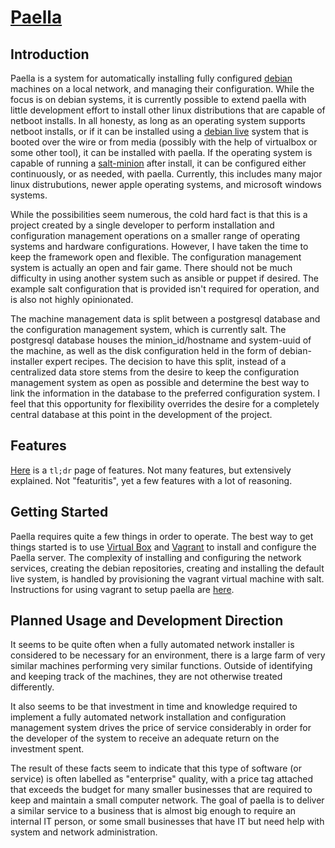# [Paella](#)


## Introduction 

Paella is a system for automatically installing fully configured 
[debian](https://debian.org) machines on a local network, and managing 
their configuration.  While the focus is on debian systems, it is currently
possible to extend paella with little development effort to install other
linux distributions that are capable of netboot installs.  In all honesty, as
long as an operating system supports netboot installs, or if it can be
installed using a [debian live](http://live.debian.net) system that is
booted over the wire or from media (possibly with the help of virtualbox or
some other tool), it can be installed with paella.  If the operating system
is capable of running a [salt-minion](https://saltstack.com) after install,
it can be configured either continuously, or as needed, with paella.  Currently,
this includes many major linux distrubutions, newer apple operating systems,
and microsoft windows systems.

While the possibilities seem numerous, the cold hard fact is that this is a
project created by a single developer to perform installation and configuration
management operations on a smaller range of operating systems and
hardware configurations.  However, I have taken the time to keep the
framework open and flexible.  The configuration management system is
actually an open and fair game.  There should not be much difficulty in
using another system such as ansible or puppet if desired.  The example
salt configuration that is provided isn't required for operation, and is also
not highly opinionated.

The machine management data is split between a postgresql database
and the configuration management system, which is currently salt.  The
postgresql database houses the minion_id/hostname and system-uuid
of the machine, as well as the disk configuration held in the form of
debian-installer expert recipes.  The decision to have this split, instead
of a centralized data store stems from the desire to keep the configuration
management system as open as possible and determine the best way
to link the information in the database to the preferred configuration
system.  I feel that this opportunity for flexibility overrides the desire for
a completely central database at this point in the development of the
project.

## Features

[Here](/pages/features.json) is a `tl;dr` page of features.  Not many features, but extensively
explained.  Not "featuritis", yet a few features with a lot of reasoning.

## Getting Started

Paella requires quite a few things in order to operate.  The best way to 
get things started is to use [Virtual Box](https://virtualbox.org) and 
[Vagrant](https://vagrantup.com) to install and configure the Paella 
server.  The complexity of installing and configuring the network 
services, creating the debian repositories, creating and installing 
the default live system, is handled by provisioning the vagrant virtual 
machine with salt.  Instructions for using vagrant to setup paella are 
[here](#pages/vagrant).


## Planned Usage and Development Direction

It seems to be quite often when a fully automated network installer is
considered to be necessary for an environment, there is a large farm
of very similar machines performing very similar functions.  Outside of
identifying and keeping track of the machines, they are not otherwise
treated differently.

It also seems to be that investment in time and knowledge required to
implement a fully automated network installation and configuration
management system drives the price of service considerably in order
for the developer of the system to receive an adequate return on the
investment spent.

The result of these facts seem to indicate that this type of software (or
service) is often labelled as "enterprise" quality, with a price tag attached
that exceeds the budget for many smaller businesses that are required to
keep and maintain a small computer network.  The goal of paella is to
deliver a similar service to a business that is almost big enough to require
an internal IT person, or some small businesses that have IT but need help
with system and network administration.



